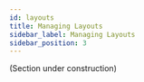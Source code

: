 ```yaml
---
id: layouts
title: Managing Layouts
sidebar_label: Managing Layouts
sidebar_position: 3
---
```


(Section under construction)